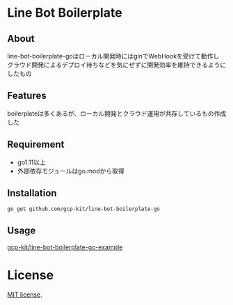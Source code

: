# Line Bot Boilerplate

## About
line-bot-boilerplate-goはローカル開発時にはginでWebHookを受けて動作し  
クラウド開発によるデプロイ待ちなどを気にせずに開発効率を維持できるようにしたもの

## Features

boilerplateは多くあるが、ローカル開発とクラウド運用が共存しているもの作成した

## Requirement

* go1.11以上
* 外部依存モジュールはgo.modから取得  

## Installation
```shell script
go get github.com/gcp-kit/line-bot-boilerplate-go
```

## Usage
[gcp-kit/line-bot-boilerplate-go-example](https://github.com/gcp-kit/line-bot-boilerplate-go-example)

# License
[MIT license](https://en.wikipedia.org/wiki/MIT_License).
